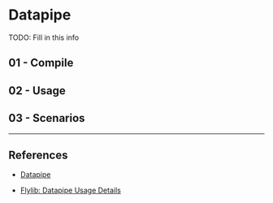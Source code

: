 # Datapipe

TODO: Fill in this info

## 01 - Compile

## 02 - Usage

## 03 - Scenarios

---
## References

- [Datapipe](https://github.com/bovine/datapipe)

- [Flylib: Datapipe Usage Details](https://flylib.com/books/en/3.85.1.85/1/)